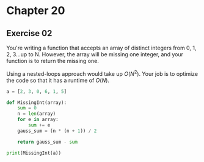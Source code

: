 # Chapter 20

## Exercise 02

You're writing a function that accepts an array of distinct integers from 0, 1, 2, 3...up to N. However, the array will be missing one integer, and your function is to return the missing one.  

Using a nested-loops approach would take up $O\left(N^2 \right)$. Your job is to optimize the code so that it has a runtime of $O(N)$.

```python
a = [2, 3, 0, 6, 1, 5]

def MissingInt(array):
    sum = 0
    n = len(array)
    for e in array:
        sum += e
    gauss_sum = (n * (n + 1)) / 2

    return gauss_sum - sum

print(MissingInt(a))
```